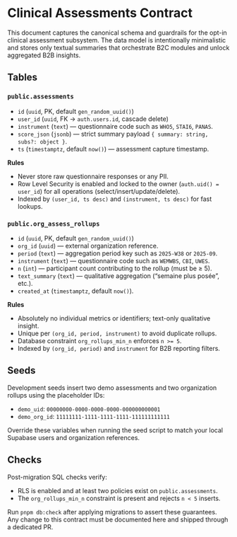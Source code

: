 # Clinical Assessments Contract

This document captures the canonical schema and guardrails for the opt-in clinical
assessment subsystem. The data model is intentionally minimalistic and stores only
textual summaries that orchestrate B2C modules and unlock aggregated B2B insights.

## Tables

### `public.assessments`
- `id` (`uuid`, PK, default `gen_random_uuid()`)
- `user_id` (`uuid`, FK → `auth.users.id`, cascade delete)
- `instrument` (`text`) — questionnaire code such as `WHO5`, `STAI6`, `PANAS`.
- `score_json` (`jsonb`) — strict summary payload `{ summary: string, subs?: object }`.
- `ts` (`timestamptz`, default `now()`) — assessment capture timestamp.

**Rules**
- Never store raw questionnaire responses or any PII.
- Row Level Security is enabled and locked to the owner (`auth.uid() = user_id`) for
  all operations (select/insert/update/delete).
- Indexed by `(user_id, ts desc)` and `(instrument, ts desc)` for fast lookups.

### `public.org_assess_rollups`
- `id` (`uuid`, PK, default `gen_random_uuid()`)
- `org_id` (`uuid`) — external organization reference.
- `period` (`text`) — aggregation period key such as `2025-W38` or `2025-09`.
- `instrument` (`text`) — questionnaire code such as `WEMWBS`, `CBI`, `UWES`.
- `n` (`int`) — participant count contributing to the rollup (must be ≥ 5).
- `text_summary` (`text`) — qualitative aggregation (“semaine plus posée”, etc.).
- `created_at` (`timestamptz`, default `now()`).

**Rules**
- Absolutely no individual metrics or identifiers; text-only qualitative insight.
- Unique per `(org_id, period, instrument)` to avoid duplicate rollups.
- Database constraint `org_rollups_min_n` enforces `n >= 5`.
- Indexed by `(org_id, period)` and `instrument` for B2B reporting filters.

## Seeds

Development seeds insert two demo assessments and two organization rollups using the
placeholder IDs:
- `demo_uid`: `00000000-0000-0000-0000-000000000001`
- `demo_org_id`: `11111111-1111-1111-1111-111111111111`

Override these variables when running the seed script to match your local Supabase
users and organization references.

## Checks

Post-migration SQL checks verify:
- RLS is enabled and at least two policies exist on `public.assessments`.
- The `org_rollups_min_n` constraint is present and rejects `n < 5` inserts.

Run `pnpm db:check` after applying migrations to assert these guarantees. Any change
to this contract must be documented here and shipped through a dedicated PR.
